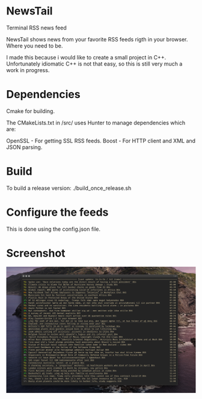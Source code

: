 # NewsTail
Terminal RSS news feed

NewsTail shows news from your favorite RSS feeds rigth in your browser. Where you need to be.

I made this because i would like to create a small project in C++. Unfortunately idiomatic C++ is not that easy, so this is still very much a work in progress.

# Dependencies
Cmake for building. 

The CMakeLists.txt in /src/ uses Hunter to manage dependencies which are:

OpenSSL - For getting SSL RSS feeds.
Boost - For HTTP client and XML and JSON parsing.

# Build
To build a release version:
./build_once_release.sh

# Configure the feeds
This is done using the config.json file.

# Screenshot

![Screenshot](https://raw.githubusercontent.com/martinskou/newstail/master/screenshot/screenshot.png)

